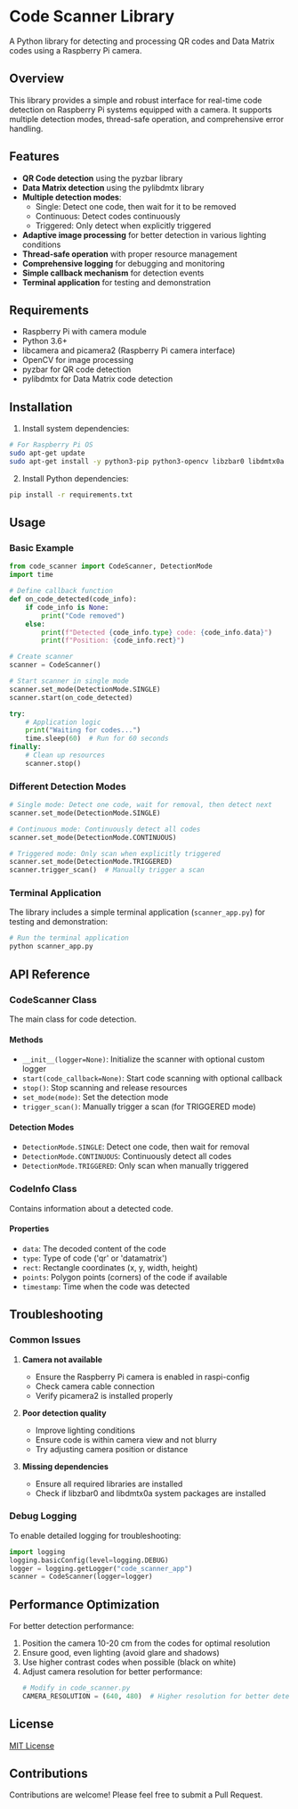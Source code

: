 # Code Scanner Library

A Python library for detecting and processing QR codes and Data Matrix codes using a Raspberry Pi camera.

## Overview

This library provides a simple and robust interface for real-time code detection on Raspberry Pi systems equipped with a camera. It supports multiple detection modes, thread-safe operation, and comprehensive error handling.

## Features

-   **QR Code detection** using the pyzbar library
-   **Data Matrix detection** using the pylibdmtx library
-   **Multiple detection modes**:
    -   Single: Detect one code, then wait for it to be removed
    -   Continuous: Detect codes continuously
    -   Triggered: Only detect when explicitly triggered
-   **Adaptive image processing** for better detection in various lighting conditions
-   **Thread-safe operation** with proper resource management
-   **Comprehensive logging** for debugging and monitoring
-   **Simple callback mechanism** for detection events
-   **Terminal application** for testing and demonstration

## Requirements

-   Raspberry Pi with camera module
-   Python 3.6+
-   libcamera and picamera2 (Raspberry Pi camera interface)
-   OpenCV for image processing
-   pyzbar for QR code detection
-   pylibdmtx for Data Matrix code detection

## Installation

1. Install system dependencies:

```bash
# For Raspberry Pi OS
sudo apt-get update
sudo apt-get install -y python3-pip python3-opencv libzbar0 libdmtx0a
```

2. Install Python dependencies:

```bash
pip install -r requirements.txt
```

## Usage

### Basic Example

```python
from code_scanner import CodeScanner, DetectionMode
import time

# Define callback function
def on_code_detected(code_info):
    if code_info is None:
        print("Code removed")
    else:
        print(f"Detected {code_info.type} code: {code_info.data}")
        print(f"Position: {code_info.rect}")

# Create scanner
scanner = CodeScanner()

# Start scanner in single mode
scanner.set_mode(DetectionMode.SINGLE)
scanner.start(on_code_detected)

try:
    # Application logic
    print("Waiting for codes...")
    time.sleep(60)  # Run for 60 seconds
finally:
    # Clean up resources
    scanner.stop()
```

### Different Detection Modes

```python
# Single mode: Detect one code, wait for removal, then detect next
scanner.set_mode(DetectionMode.SINGLE)

# Continuous mode: Continuously detect all codes
scanner.set_mode(DetectionMode.CONTINUOUS)

# Triggered mode: Only scan when explicitly triggered
scanner.set_mode(DetectionMode.TRIGGERED)
scanner.trigger_scan()  # Manually trigger a scan
```

### Terminal Application

The library includes a simple terminal application (`scanner_app.py`) for testing and demonstration:

```bash
# Run the terminal application
python scanner_app.py
```

## API Reference

### CodeScanner Class

The main class for code detection.

#### Methods

-   `__init__(logger=None)`: Initialize the scanner with optional custom logger
-   `start(code_callback=None)`: Start code scanning with optional callback
-   `stop()`: Stop scanning and release resources
-   `set_mode(mode)`: Set the detection mode
-   `trigger_scan()`: Manually trigger a scan (for TRIGGERED mode)

#### Detection Modes

-   `DetectionMode.SINGLE`: Detect one code, then wait for removal
-   `DetectionMode.CONTINUOUS`: Continuously detect all codes
-   `DetectionMode.TRIGGERED`: Only scan when manually triggered

### CodeInfo Class

Contains information about a detected code.

#### Properties

-   `data`: The decoded content of the code
-   `type`: Type of code ('qr' or 'datamatrix')
-   `rect`: Rectangle coordinates (x, y, width, height)
-   `points`: Polygon points (corners) of the code if available
-   `timestamp`: Time when the code was detected

## Troubleshooting

### Common Issues

1. **Camera not available**

    - Ensure the Raspberry Pi camera is enabled in raspi-config
    - Check camera cable connection
    - Verify picamera2 is installed properly

2. **Poor detection quality**

    - Improve lighting conditions
    - Ensure code is within camera view and not blurry
    - Try adjusting camera position or distance

3. **Missing dependencies**
    - Ensure all required libraries are installed
    - Check if libzbar0 and libdmtx0a system packages are installed

### Debug Logging

To enable detailed logging for troubleshooting:

```python
import logging
logging.basicConfig(level=logging.DEBUG)
logger = logging.getLogger("code_scanner_app")
scanner = CodeScanner(logger=logger)
```

## Performance Optimization

For better detection performance:

1. Position the camera 10-20 cm from the codes for optimal resolution
2. Ensure good, even lighting (avoid glare and shadows)
3. Use higher contrast codes when possible (black on white)
4. Adjust camera resolution for better performance:
    ```python
    # Modify in code_scanner.py
    CAMERA_RESOLUTION = (640, 480)  # Higher resolution for better detection
    ```

## License

[MIT License](LICENSE)

## Contributions

Contributions are welcome! Please feel free to submit a Pull Request.

